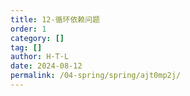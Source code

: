 ```yaml
---
title: 12-循环依赖问题
order: 1
category: []
tag: []
author: H·T·L
date: 2024-08-12
permalink: /04-spring/spring/ajt0mp2j/
---
```

